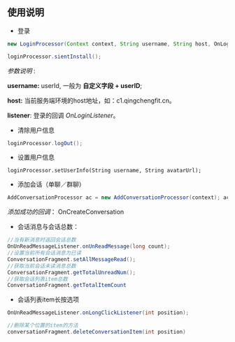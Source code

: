 ## 使用说明

- 登录

```java
new LoginProcessor(Context context, String username, String host, OnLoginListener listener);

loginProcessor.sientInstall();
```

*参数说明* : 

**username:** userId, 一般为  **自定义字段 + userID**;

**host:** 当前服务端环境的host地址，如：c1.qingchengfit.cn。

**listener**: 登录的回调 *OnLoginListener*。

- 清除用户信息

```java
loginProcessor.logOut();
```

- 设置用户信息

```·
loginProcessor.setUserInfo(String username, String avatarUrl);
```

- 添加会话（单聊／群聊）

```Java
AddConversationProcessor ac = new AddConversationProcessor(context); ac.createGroupWithArg(List datas, final String avatarUrl);
```

*添加成功的回调*： OnCreateConversation

- 会话消息与会话总数：

```java
//当有新消息时返回会话总数
OnUnReadMessageListener.onUnReadMessage(long count);
//设置当前所有会话消息为已读
ConversationFragment.setAllMessageRead();
//获取当前会话未读消息总数
ConversationFragment.getTotalUnreadNum();
//获取会话列表item总数
ConversationFragment.getTotalItemCount
```
- 会话列表item长按选项

```java
OnUnReadMessageListener.onLongClickListener(int position);

//删除某个位置的item的方法
conversationFragment.deleteConversationItem(int position)
```